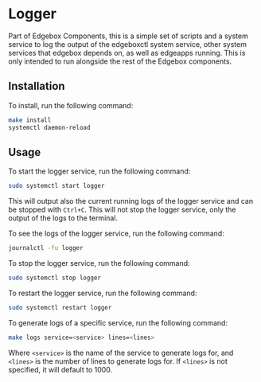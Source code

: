 # Logger

Part of Edgebox Components, this is a simple set of scripts and a system service to log the output of the edgeboxctl system service, other system services that edgebox depends on, as well as edgeapps running. This is only intended to run alongside the rest of the Edgebox components.

## Installation

To install, run the following command:

```bash
make install
systemctl daemon-reload
```

## Usage

To start the logger service, run the following command:

```bash
sudo systemctl start logger
```

This will output also the current running logs of the logger service and can be stopped with `Ctrl+C`. This will not stop the logger service, only the output of the logs to the terminal.

To see the logs of the logger service, run the following command:

```bash
journalctl -fu logger
```

To stop the logger service, run the following command:

```bash
sudo systemctl stop logger
```

To restart the logger service, run the following command:

```bash
sudo systemctl restart logger
```

To generate logs of a specific service, run the following command:

```bash
make logs service=<service> lines=<lines>
```

Where `<service>` is the name of the service to generate logs for, and `<lines>` is the number of lines to generate logs for. If `<lines>` is not specified, it will default to 1000.
```
